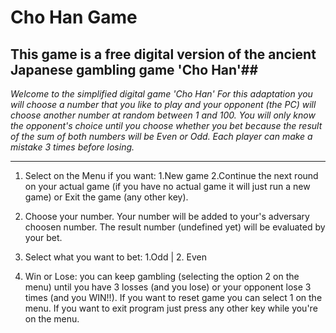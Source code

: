 # Cho Han Game #

## This game is a free digital version of the ancient Japanese gambling game 'Cho Han'## 

_Welcome to the simplified digital game 'Cho Han'
For this adaptation you will choose a number that you like to play and your opponent (the PC)
will choose another number at random between 1 and 100.
You will only know the opponent's choice until you choose whether you bet because the result of the sum
of both numbers will be Even or Odd. Each player can make a mistake 3 times before losing._

---

1. Select on the Menu if you want:
  1.New game
  2.Continue the next round on your actual game
  (if you have no actual game it will just run a new game) or
  Exit the game (any other key).

2. Choose your number.
Your number will be added to your's adversary choosen number.
The result number (undefined yet) will be evaluated by your bet.

3. Select what you want to bet: 1.Odd | 2. Even

4. Win or Lose: you can keep gambling (selecting the option 2 on the menu)
until you have 3 losses (and you lose) or your opponent lose 3 times (and you WIN!!).
If you want to reset game you can select 1 on the menu.
If you want to exit program just press any other key while you're on the menu.
